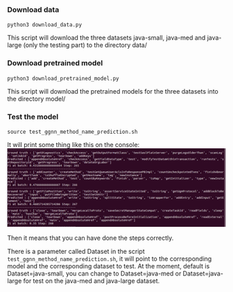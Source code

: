 ### Download data

```
python3 download_data.py
```
This script will download the three datasets java-small, java-med and java-large (only the testing part) to the directory data/

### Download pretrained model

```
python3 download_pretrained_model.py
```
This script will download the pretrained models for the three datasets into the directory model/


### Test the model
```
source test_ggnn_method_name_prediction.sh
```

It will print some thing like this on the console:
![Sample](figures/sample_testing.png)

Then it means that you can have done the steps correctly.

There is a parameter called Dataset in the script ```test_ggnn_method_name_prediction.sh```, it will point to the corresponding model and the corresponding dataset to test.
At the moment, default is Dataset=java-small, you can change to Dataset=java-med or Dataset=java-large for test on the java-med and java-large dataset.
